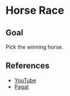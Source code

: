 
# Horse Race

## Goal

Pick the winning horse.

## References

* [YouTube](https://youtu.be/aBYpdStxrxs)
* [Pagat](https://www.pagat.com/race/horse_race.html)

